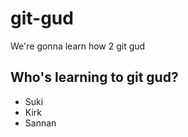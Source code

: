 # git-gud

We're gonna learn how 2 git gud

## Who's learning to git gud?
 * Suki
 * Kirk
 * Sannan
